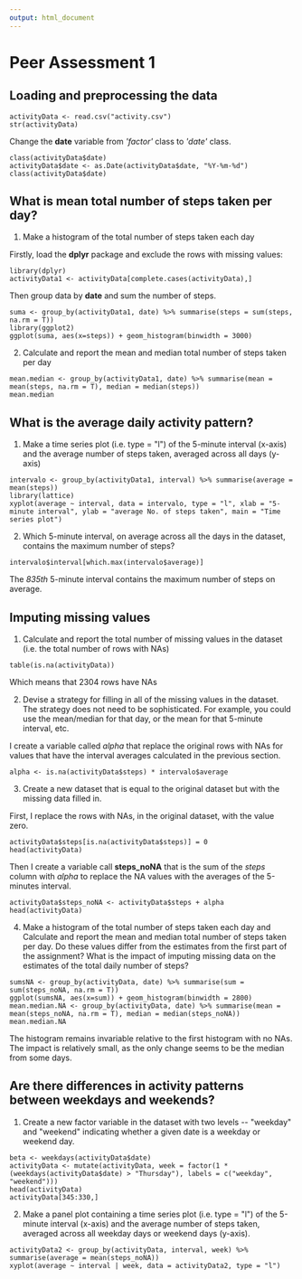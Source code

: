 ```yaml
---
output: html_document
---
```

Peer Assessment 1
===================
## Loading and preprocessing the data
```{r ,echo=TRUE}
activityData <- read.csv("activity.csv")
str(activityData)
```

Change the **date** variable from *'factor'* class to *'date'* class.
```{r,echo=TRUE}
class(activityData$date)
activityData$date <- as.Date(activityData$date, "%Y-%m-%d")
class(activityData$date)
```
## What is mean total number of steps taken per day?

1. Make a histogram of the total number of steps taken each day


Firstly, load the **dplyr** package and exclude the rows with missing values:
```{r,echo=TRUE}
library(dplyr)
activityData1 <- activityData[complete.cases(activityData),]
```


Then group data by **date** and sum the number of steps.
```{r,echo=TRUE}
suma <- group_by(activityData1, date) %>% summarise(steps = sum(steps, na.rm = T))
library(ggplot2)
ggplot(suma, aes(x=steps)) + geom_histogram(binwidth = 3000)
```

2. Calculate and report the mean and median total number of steps taken per day
```{r ,echo=TRUE}
mean.median <- group_by(activityData1, date) %>% summarise(mean = mean(steps, na.rm = T), median = median(steps))
mean.median
```

## What is the average daily activity pattern?

1. Make a time series plot (i.e. type = "l") of the 5-minute interval (x-axis) and the average number of steps taken, averaged across all days (y-axis)
```{r plot,fig.height=4,echo=TRUE}
intervalo <- group_by(activityData1, interval) %>% summarise(average = mean(steps))
library(lattice)
xyplot(average ~ interval, data = intervalo, type = "l", xlab = "5-minute interval", ylab = "average No. of steps taken", main = "Time series plot")
```


2. Which 5-minute interval, on average across all the days in the dataset, contains the maximum number of steps?
```{r,echo=TRUE}
intervalo$interval[which.max(intervalo$average)]
```
The *835th* 5-minute interval contains the maximum number of steps on average.

## Imputing missing values

1. Calculate and report the total number of missing values in the dataset (i.e. the total number of rows with NAs)
```{r,echo=TRUE}
table(is.na(activityData))
```
Which means that  2304 rows have NAs


2. Devise a strategy for filling in all of the missing values in the dataset. The strategy does not need to be sophisticated. For example, you could use the mean/median for that day, or the mean for that 5-minute interval, etc.


I create a variable called *alpha* that replace the original rows with NAs for values that have the interval averages calculated in the previous section.
```{r,echo=TRUE}
alpha <- is.na(activityData$steps) * intervalo$average
```

3. Create a new dataset that is equal to the original dataset but with the missing data filled in.


First, I replace the rows with NAs, in the original dataset, with the value zero. 
```{r,echo=TRUE}
activityData$steps[is.na(activityData$steps)] = 0
head(activityData)
```
Then I create a variable call **steps_noNA** that is the sum of the *steps* column with *alpha* to replace the NA values with the averages of the 5-minutes interval.
```{r,echo=TRUE}
activityData$steps_noNA <- activityData$steps + alpha
head(activityData)
```

4. Make a histogram of the total number of steps taken each day and Calculate and report the mean and median total number of steps taken per day. Do these values differ from the estimates from the first part of the assignment? What is the impact of imputing missing data on the estimates of the total daily number of steps?

```{r,echo=TRUE}
sumsNA <- group_by(activityData, date) %>% summarise(sum = sum(steps_noNA, na.rm = T))
ggplot(sumsNA, aes(x=sum)) + geom_histogram(binwidth = 2800)
mean.median.NA <- group_by(activityData, date) %>% summarise(mean = mean(steps_noNA, na.rm = T), median = median(steps_noNA))
mean.median.NA
```

The histogram remains invariable relative to the first histogram with no NAs. The impact is relatively small, as the only change seems to be the median from some days.


## Are there differences in activity patterns between weekdays and weekends?

1. Create a new factor variable in the dataset with two levels -- "weekday" and "weekend" indicating whether a given date is a weekday or weekend day.

```{r,echo=TRUE}
beta <- weekdays(activityData$date)
activityData <- mutate(activityData, week = factor(1 * (weekdays(activityData$date) > "Thursday"), labels = c("weekday", "weekend"))) 
head(activityData)
activityData[345:330,]
```
2. Make a panel plot containing a time series plot (i.e. type = "l") of the 5-minute interval (x-axis) and the average number of steps taken, averaged across all weekday days or weekend days (y-axis).

```{r,echo=TRUE}
activityData2 <- group_by(activityData, interval, week) %>% summarise(average = mean(steps_noNA))
xyplot(average ~ interval | week, data = activityData2, type = "l")
```